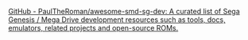 
[GitHub - PaulTheRoman/awesome-smd-sg-dev: A curated list of Sega Genesis / Mega Drive development resources such as tools, docs, emulators, related projects and open-source ROMs.](https://github.com/PaulTheRoman/awesome-smd-sg-dev)
